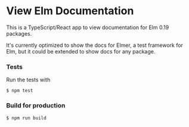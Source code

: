 # View Elm Documentation

This is a TypeScript/React app to view documentation for Elm 0.19 packages.

It's currently optimized to show the docs for Elmer, a test framework for Elm, but
it could be extended to show docs for any package. 

### Tests

Run the tests with 

```
$ npm test
```

### Build for production

```
$ npm run build
```